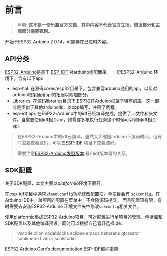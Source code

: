 # 前言

<!--Writerside adds this topic when you create a new documentation project.
You can use it as a sandbox to play with Writerside features, and remove it from the TOC when you don't need it anymore.
If you want to re-add it for your experiments, click + to create a new topic, choose Topic from Template, and select the 
"Starter" template.-->
>声明:
**这不是一份乐鑫官方文档，其中内容不代表官方立场，错误部分和主观部分需要甄别。**

开始于ESP32 Arduino 2.0.14，可能存在已过时内容。
## API分类

<a href="https://github.com/espressif/arduino-esp32">ESP32-Arduino</a>是基于
<a href="https://docs.espressif.com/projects/esp-idf/zh_CN/latest/esp32/get-started/">ESP-IDF</a>
对arduino适配而来。
一份ESP32-Arduino 环境下，含有以下api:
* esp-hal: 在源码cores/esp32目录下。包含兼容arduino通用的api，以及对arduino框架通用api的拓展以附加部分。
* Libraries: 在源码libraries目录下,ESP32在Arduino框架下特有的库。这一部分是类似于其他arduino库，以cpp编写，并附了例程。
* esp-idf api: 在ESP32-Arduino中的idf已经编译完成，提供了`.a`文件和头文件。当需要使用idf相关api，如需要多核执行任务这个时候可以调用idf相关api。

> 在ESP32-Arduino中的idf已编译，虽然大大缩短arduino下编译时间，但有时需要查看源码，可以去<a href="https://github.com/espressif/esp-idf">ESP-IDF</a>
> 项目下查看源码。
>
>需要注意<a href="https://github.com/espressif/arduino-esp32/releases">ESP32-Arduino发型版本</a>
> 号和idf版本号的关系。

## SDK配置

关于SDK配置，本文主要以*platformio*环境下展开。

在esp-idf项目中通常以`menuconfig`功能修改配置项，单项目会有 `sdkconfig`。在Arduino IDE中，单项目的配置在菜单中，不会随源码提交。
而且配置项有限，有时需要去安装ESP32-Arduino 环境文件夹中修改`sdkconfig`相关文件。

使用platformio集成ESP32-Arduino项目，可对配置进行单项目的管理，包括库和SDK配置以及其他编译预设。同时可以根据自己喜好选择ide:
> vscode clion codeblocks eclipse emacs netbeans qtcreator sublimetext vim visualstudio

<seealso>
    <category ref="eaa">
        <a href="https://docs.espressif.com/projects/arduino-esp32/en/latest/">ESP32 Arduino Core’s documentation</a>
        <a href="https://docs.espressif.com/projects/esp-idf/zh_CN/latest/esp32/get-started/">ESP-IDF编程指南</a>
    </category>
</seealso>
